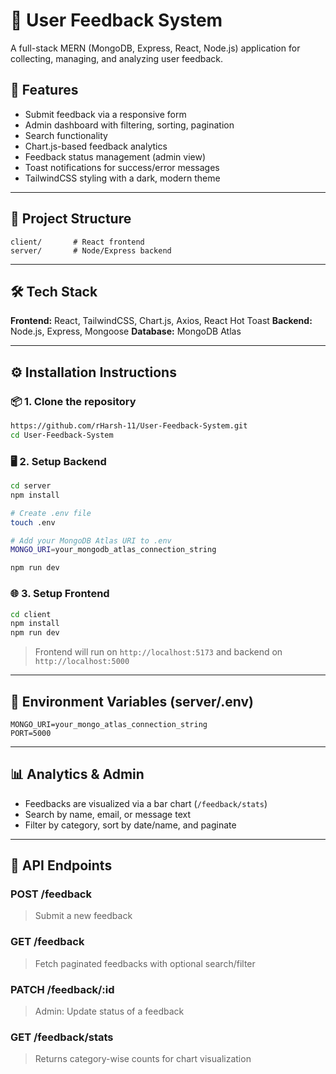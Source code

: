 # 📢 User Feedback System

A full-stack MERN (MongoDB, Express, React, Node.js) application for collecting, managing, and analyzing user feedback.

## 🚀 Features

* Submit feedback via a responsive form
* Admin dashboard with filtering, sorting, pagination
* Search functionality
* Chart.js-based feedback analytics
* Feedback status management (admin view)
* Toast notifications for success/error messages
* TailwindCSS styling with a dark, modern theme

---

## 📁 Project Structure

```
client/       # React frontend
server/       # Node/Express backend
```

---

## 🛠️ Tech Stack

**Frontend:** React, TailwindCSS, Chart.js, Axios, React Hot Toast
**Backend:** Node.js, Express, Mongoose
**Database:** MongoDB Atlas

---

## ⚙️ Installation Instructions

### 📦 1. Clone the repository

```bash
https://github.com/rHarsh-11/User-Feedback-System.git
cd User-Feedback-System
```

### 🖥 2. Setup Backend

```bash
cd server
npm install

# Create .env file
touch .env

# Add your MongoDB Atlas URI to .env
MONGO_URI=your_mongodb_atlas_connection_string

npm run dev
```

### 🌐 3. Setup Frontend

```bash
cd client
npm install
npm run dev
```

> Frontend will run on `http://localhost:5173` and backend on `http://localhost:5000`

---

## 📌 Environment Variables (server/.env)

```
MONGO_URI=your_mongo_atlas_connection_string
PORT=5000
```

---

## 📊 Analytics & Admin

* Feedbacks are visualized via a bar chart (`/feedback/stats`)
* Search by name, email, or message text
* Filter by category, sort by date/name, and paginate

---

## 🧪 API Endpoints

### POST /feedback

> Submit a new feedback

### GET /feedback

> Fetch paginated feedbacks with optional search/filter

### PATCH /feedback/\:id

> Admin: Update status of a feedback

### GET /feedback/stats

> Returns category-wise counts for chart visualization


